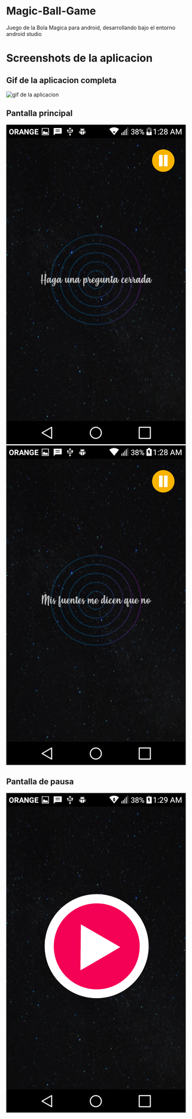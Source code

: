 # Magic-Ball-Game
Juego de la Bola Magica para android, desarrollando bajo el entorno android studio

<h1><strong>Screenshots de la aplicacion</strong></h>

<h2>Gif de la aplicacion completa</h2>
<img src="/screenshots_magicBall/app.gif" alt="gif de la aplicacion">

<h2>Pantalla principal</h2>
<img src="/screenshots_magicBall/Screenshot_2018-07-16-01-28-52.png" alt="Screenshot de la aplicacion">
<img src="/screenshots_magicBall/Screenshot_2018-07-16-01-28-57.png" alt="Screenshot de la aplicacion">
<h2>Pantalla de pausa</h2>
<img src="/screenshots_magicBall/Screenshot_2018-07-16-01-29-01.png" alt="Screenshot de la aplicacion">



